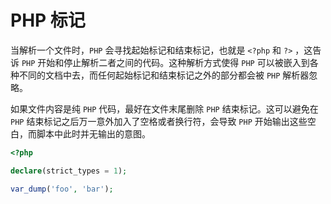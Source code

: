 # PHP 标记

当解析一个文件时，`PHP` 会寻找起始标记和结束标记，也就是 `<?php` 和 `?>` ，这告诉 `PHP` 开始和停止解析二者之间的代码。这种解析方式使得 `PHP` 可以被嵌入到各种不同的文档中去，而任何起始标记和结束标记之外的部分都会被 `PHP` 解析器忽略。

如果文件内容是纯 `PHP` 代码，最好在文件末尾删除 `PHP` 结束标记。这可以避免在 `PHP` 结束标记之后万一意外加入了空格或者换行符，会导致 `PHP` 开始输出这些空白，而脚本中此时并无输出的意图。

```php
<?php

declare(strict_types = 1);

var_dump('foo', 'bar');

```

